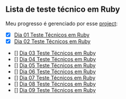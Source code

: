 ![]()
## Lista de teste técnico em Ruby

Meu progresso é gerenciado por esse [project]():
- [x] [Dia 01 Teste Técnicos em Ruby](https://github.com/OsirisMariano/tt_ruby_01/issues/1)
- [x] [Dia 02 Teste Técnicos em Ruby](https://github.com/OsirisMariano/tt_ruby_01/issues/2)
- [] [Dia 03 Teste Técnicos em Ruby]()
- [] [Dia 04 Teste Técnicos em Ruby]()
- [] [Dia 05 Teste Técnicos em Ruby]()
- [] [Dia 06 Teste Técnicos em Ruby]()
- [] [Dia 07 Teste Técnicos em Ruby]()
- [] [Dia 08 Teste Técnicos em Ruby]()
- [] [Dia 09 Teste Técnicos em Ruby]()
